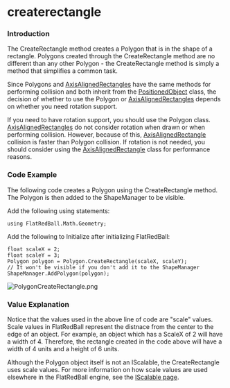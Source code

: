 # createrectangle

### Introduction

The CreateRectangle method creates a Polygon that is in the shape of a rectangle. Polygons created through the CreateRectangle method are no different than any other Polygon - the CreateRectangle method is simply a method that simplifies a common task.

Since Polygons and [AxisAlignedRectangles](../../../../../../frb/docs/index.php) have the same methods for performing collision and both inherit from the [PositionedObject](../../../../../../frb/docs/index.php) class, the decision of whether to use the Polygon or [AxisAlignedRectangles](../../../../../../frb/docs/index.php) depends on whether you need rotation support.

If you need to have rotation support, you should use the Polygon class. [AxisAlignedRectangles](../../../../../../frb/docs/index.php) do not consider rotation when drawn or when performing collision. However, because of this, [AxisAlignedRectangle](../../../../../../frb/docs/index.php) collision is faster than Polygon collision. If rotation is not needed, you should consider using the [AxisAlignedRectangle](../../../../../../frb/docs/index.php) class for performance reasons.

### Code Example

The following code creates a Polygon using the CreateRectangle method. The Polygon is then added to the ShapeManager to be visible.

Add the following using statements:

```
using FlatRedBall.Math.Geometry;
```

Add the following to Initialize after initializing FlatRedBall:

```
float scaleX = 2;
float scaleY = 3;
Polygon polygon = Polygon.CreateRectangle(scaleX, scaleY);
// It won't be visible if you don't add it to the ShapeManager
ShapeManager.AddPolygon(polygon);
```

![PolygonCreateRectangle.png](../../../../../../media/migrated_media-PolygonCreateRectangle.png)

### Value Explanation

Notice that the values used in the above line of code are "scale" values. Scale values in FlatRedBall represent the distnace from the center to the edge of an object. For example, an object which has a ScaleX of 2 will have a width of 4. Therefore, the rectangle created in the code above will have a width of 4 units and a height of 6 units.

Although the Polygon object itself is not an IScalable, the CreateRectangle uses scale values. For more information on how scale values are used elsewhere in the FlatRedBall engine, see the [IScalable page](../../../../../../frb/docs/index.php).

